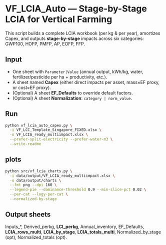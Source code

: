 # VF_LCIA_Auto — Stage-by-Stage LCIA for Vertical Farming

This script builds a complete LCIA workbook (per kg & per year), amortizes Capex, and outputs **stage-by-stage** impacts across six categories: GWP100, HOFP, PMFP, AP, EOFP, FFP.

## Input
- One sheet with `Parameter|Value` (annual output, kWh/kg, water, fertilizer/pesticide per ha + productivity, etc.).
- A sheet named **Capex** (either direct impacts per asset, mass×EF proxy, or cost×EF proxy).
- (Optional) A sheet **EF_Defaults** to override default factors.
- (Optional) A sheet **Normalization**: `category | norm_value`.

## Run
```bash
python vf_lcia_auto_capex.py \
  -i VF_LCC_Template_Singapore_FIXED.xlsx \
  -o VF_LCIA_ready_multiimpact.xlsx \
  --prefer-split-electricity --prefer-water-m3 \
  --write-readme
```

## plots
```bash
python src/vf_lcia_charts.py \
  -i data/output/VF_LCIA_ready_multiimpact.xlsx \
  -o data/output/charts \
  --fmt png --dpi 160 \
  --legend-pie --dominance-threshold 0.9 --min-slice-pct 0.02 \
  --per-cat --logy-per-cat \
  --normalized-by-stage
```

## Output sheets
Inputs_*, Derived_perkg, **LCI_perkg**, Annual_inventory, EF_Defaults,
**LCIA_rows_multi**, **LCIA_by_stage**, **LCIA_totals_multi**,
Normalized_by_stage (opt), Normalized_totals (opt).
